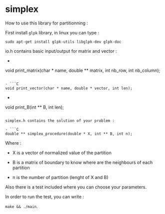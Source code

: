 # simplex

How to use this library for partitionning :

First install `glpk` library, in linux you can type :

```sudo apt-get install glpk-utils libglpk-dev glpk-doc```

io.h contains basic input/output for matrix and vector :

- ```C
void print_matrix(char * name, double ** matrix, int nb_row, int nb_column);
```

- ```C
void print_vector(char * name, double * vector, int len);
```

- ```C
void print_B(int ** B, int len);
```

simplex.h contains the solution of your problem :

- ```C
double ** simplex_procedure(double * X, int ** B, int n);
```

Where :

- X is a vector of normalized value of the partition

- B is a matrix of boundary to know where are the neighbours of each partition

- n is the number of partition (lenght of X and B)

Also there is a test included where you can choose your parameters.

In order to run the test, you can write :

```make && ./main```.